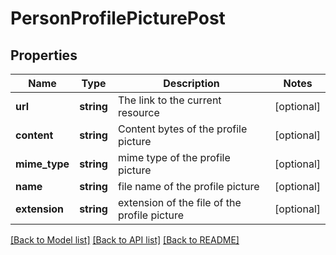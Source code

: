 # PersonProfilePicturePost

## Properties
Name | Type | Description | Notes
------------ | ------------- | ------------- | -------------
**url** | **string** | The link to the current resource | [optional] 
**content** | **string** | Content bytes of the profile picture | [optional] 
**mime_type** | **string** | mime type of the profile picture | [optional] 
**name** | **string** | file name of the profile picture | [optional] 
**extension** | **string** | extension of the file of the profile picture | [optional] 

[[Back to Model list]](../../README.md#documentation-for-models) [[Back to API list]](../../README.md#documentation-for-api-endpoints) [[Back to README]](../../README.md)

